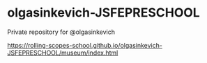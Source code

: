 # olgasinkevich-JSFEPRESCHOOL
Private repository for @olgasinkevich

https://rolling-scopes-school.github.io/olgasinkevich-JSFEPRESCHOOL/museum/index.html

